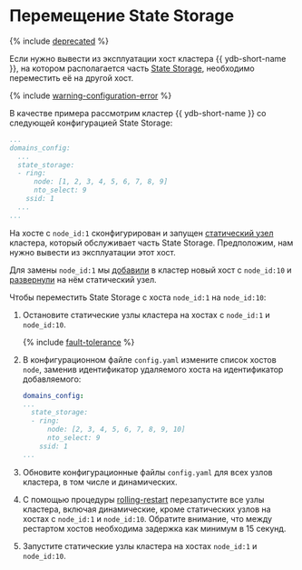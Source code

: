 # Перемещение State Storage

{% include [deprecated](_includes/deprecated.md) %}

Если нужно вывести из эксплуатации хост кластера {{ ydb-short-name }}, на котором располагается часть [State Storage](../../../../reference/configuration/index.md#domains-state), необходимо переместить её на другой хост.

{% include [warning-configuration-error](_includes/warning-configuration-error.md) %}

В качестве примера рассмотрим кластер {{ ydb-short-name }} со следующей конфигурацией State Storage:

```yaml
...
domains_config:
  ...
  state_storage:
  - ring:
      node: [1, 2, 3, 4, 5, 6, 7, 8, 9]
      nto_select: 9
    ssid: 1
  ...
...
```

На хосте с `node_id:1` сконфигурирован и запущен [статический узел](../../../../reference/configuration/index.md#hosts) кластера, который обслуживает часть State Storage. Предположим, нам нужно вывести из эксплуатации этот хост.

Для замены `node_id:1` мы [добавили](../../../../devops/deployment-options/manual/before-v25.1/cluster-expansion.md#add-host) в кластер новый хост с `node_id:10` и [развернули](../../../../devops/deployment-options/manual/before-v25.1/cluster-expansion.md#add-static-node) на нём статический узел.

Чтобы переместить State Storage с хоста `node_id:1` на `node_id:10`:

1. Остановите статические узлы кластера на хостах с `node_id:1` и `node_id:10`.

    {% include [fault-tolerance](_includes/fault-tolerance.md) %}

1. В конфигурационном файле `config.yaml` измените список хостов `node`, заменив идентификатор удаляемого хоста на идентификатор добавляемого:

    ```yaml
    domains_config:
    ...
      state_storage:
      - ring:
          node: [2, 3, 4, 5, 6, 7, 8, 9, 10]
          nto_select: 9
        ssid: 1
    ...
    ```

1. Обновите конфигурационные файлы `config.yaml` для всех узлов кластера, в том числе и динамических.
1. С помощью процедуры [rolling-restart](../../../../maintenance/manual/node_restarting.md) перезапустите все узлы кластера, включая динамические, кроме статических узлов на хостах с `node_id:1` и `node_id:10`. Обратите внимание, что между рестартом хостов необходима задержка как минимум в 15 секунд.
1. Запустите статические узлы кластера на хостах `node_id:1` и `node_id:10`.


